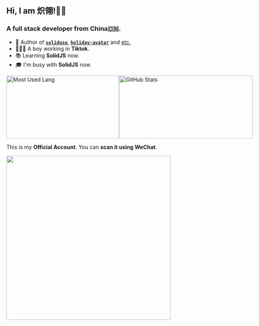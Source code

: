 ## Hi, I am 炽翎!👋🏻

### A full stack developer from China🇨🇳.

- 🎨 Author of [**`soliduse`**](https://github.com/wjq990112/soliduse), [**`holiday-avatar`**](https://github.com/holiday-lab/holiday-avatar) and [etc.](https://github.com/wjq990112)
- 👨🏻‍💻 A boy working in **Tiktok**.
- 📚 Learning **SolidJS** now.
- 🎓 I'm busy with **SolidJS** now.

<div style="display:flex;justify-content:around;">
  <img width="295px" height="165px" alt="Most Used Lang" src="https://github-readme-stats.vercel.app/api/top-langs/?username=wjq990112&layout=compact"/>
  <img width="350px" height="165px" alt="GitHub Stats" src="https://github-readme-stats.vercel.app/api?username=wjq990112&count_private=true&show_icons=true"/>
</div>

This is my **Official Account**. You can **scan it using WeChat**.

<img width="430px" src="https://cdn.jack-wjq.cn/PicGo/202210111528373.png" />
